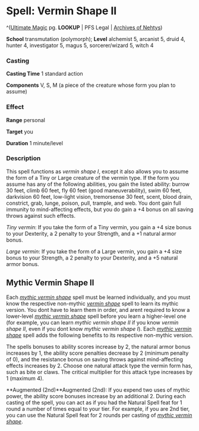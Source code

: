 # Spell: Vermin Shape II

^([Ultimate Magic][ss-vermin-shape-ii] pg. **LOOKUP** | PFS Legal | [Archives of Nehtys][sn-vermin-shape-ii])

**School** transmutation (polymorph); **Level** alchemist 5, arcanist 5, druid 4, hunter 4, investigator 5, magus 5, sorcerer/wizard 5, witch 4

### Casting

**Casting Time** 1 standard action   

**Components** V, S, M (a piece of the creature whose form you plan to assume) 

### Effect

**Range** personal   

**Target** you  

**Duration** 1 minute/level 

### Description

This spell functions as _vermin shape I_, except it also allows you to assume the form of a Tiny or Large creature of the vermin type. If the form you assume has any of the following abilities, you gain the listed ability: burrow 30 feet, climb 60 feet, fly 60 feet (good maneuverability), swim 60 feet, darkvision 60 feet, low-light vision, tremorsense 30 feet, scent, blood drain, constrict, grab, lunge, poison, pull, trample, and web. You dont gain full immunity to mind-affecting effects, but you do gain a +4 bonus on all saving throws against such effects.  

_Tiny vermin_: If you take the form of a Tiny vermin, you gain a +4 size bonus to your Dexterity, a 2 penalty to your Strength, and a +1 natural armor bonus.  

_Large vermin_: If you take the form of a Large vermin, you gain a +4 size bonus to your Strength, a 2 penalty to your Dexterity, and a +5 natural armor bonus. 

## Mythic Vermin Shape II

Each _[mythic vermin shape]_ spell must be learned individually, and you must know the respective non-mythic _[vermin shape]_ spell to learn its mythic version. You dont have to learn them in order, and arent required to know a lower-level _[mythic vermin shape]_ spell before you learn a higher-level one (for example, you can learn _mythic vermin shape II_ if you know _vermin shape II_, even if you dont know _mythic vermin shape I_). Each _[mythic vermin shape]_ spell adds the following benefits to its respective non-mythic version.  

The spells bonuses to ability scores increase by 2, the natural armor bonus increases by 1, the ability score penalties decrease by 2 (minimum penalty of 0), and the resistance bonus on saving throws against mind-affecting effects increases by 2. Choose one natural attack type the vermin form has, such as bite or claws. The critical multiplier for this attack type increases by 1 (maximum 4).  

**Augmented (2nd)**Augmented (2nd): If you expend two uses of mythic power, the ability score bonuses increase by an additional 2. During each casting of the spell, you can act as if you had the Natural Spell feat for 1 round a number of times equal to your tier. For example, if you are 2nd tier, you can use the Natural Spell feat for 2 rounds per casting of _[mythic vermin shape]_.

[ss-vermin-shape-ii]: http://paizo.com/pathfinderRPG/v57
[sn-vermin-shape-ii]: http://www.archivesofnethys.com/SpellDisplay.aspx?ItemName=Vermin%20Shape%20II
[vermin shape]: http://www.archivesofnethys.com/SpellDisplay.aspx?ItemName=vermin%20shape
[mythic vermin shape]: http://www.archivesofnethys.com/SpellDisplay.aspx?ItemName=mythic%20vermin%20shape